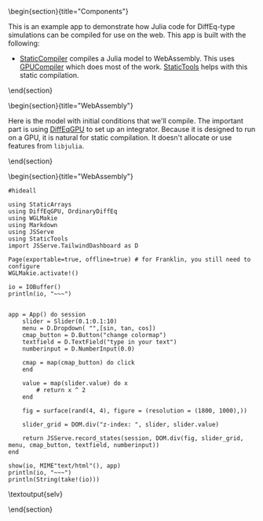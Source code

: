
\begin{section}{title="Components"}

This is an example app to demonstrate how Julia code for DiffEq-type simulations can be compiled for use on the web. This app is built with the following:

* [StaticCompiler](https://github.com/tshort/StaticCompiler.jl) compiles a Julia model to WebAssembly. This uses [GPUCompiler](https://github.com/JuliaGPU/GPUCompiler.jl) which does most of the work. [StaticTools](https://github.com/brenhinkeller/StaticTools.jl) helps with this static compilation.


\end{section}

\begin{section}{title="WebAssembly"}

Here is the model with initial conditions that we'll compile. The important part is using [DiffEqGPU](https://github.com/SciML/DiffEqGPU.jl) to set up an integrator. Because it is designed to run on a GPU, it is natural for static compilation. It doesn't allocate or use features from `libjulia`.

\end{section}

<!-- \begin{section}{title="Selva"}

\begin{showhtml}{}
```julia
#hideall
using StaticArrays
using DiffEqGPU, OrdinaryDiffEq
using WGLMakie
using Markdown
using JSServe
using StaticTools
import JSServe.TailwindDashboard as D

Page(exportable=true, offline=true) # for Franklin, you still need to configure
WGLMakie.activate!()
# Makie.inline!(true) # Make sure to inline plots into Documenter output!

# must be true to be found inside the DOM
is_widget(x) = true
# Updating the widget isn't dependant on any other state (only thing supported right now)
is_independant(x) = true
# The values a widget can iterate
function value_range end
# updating the widget with a certain value (usually an observable)
function update_value!(x, value) end

# forcing function
u(t) = 1

first_order_sys!(t,x;τ,u) = (u(t) - x) / τ

function first_order_sys!(X, params, t)
#function first_order_sys!(dX, X, params, t)

    # extract the parameters
    τ = params.τ

    # extract the state
    x = X[1]
    
    # x_dot = (u(t) - x) / τ
    x_dot = first_order_sys!(t,x;τ=τ,u=u)

    # dX[1] = x_dot
    # return nothing
    return SVector{1}([x_dot])
end

App() do session
    s = D.Slider("Time constant: ", 0.1:0.1:10.)

    # variables
    t = MallocVector{Float64}(undef,1000)
    y1 = MallocVector{Float64}(undef,1000)

    # diffeq solver
    # X0 = @SVector [0.0]
    X0 = SVector{1}([0.0])
    tspan = (0.0, 5.0)
    parameters = (;τ=0.2)
    
    prob2 = ODEProblem(first_order_sys!, X0, tspan, parameters)

    # plotting
    fig = Figure(resolution=(800,600))
    ax = Axis(fig[1, 1], 
        limits=(tspan[1], tspan[2], 0, 1.),
        title="First order response",
        titlefont=:regular,
        titlesize=30,
        xlabelsize=25,
        ylabelsize=25,
        xticklabelsize=25,
        yticklabelsize=25)

    x_vec = Observable{Vector{Float64}}([0.])
    y_vec = Observable{Vector{Float64}}([0.])

    lines!(ax, x_vec, y_vec)

    # interactions
    app = map(s.widget.value) do val
        p2 = (;τ=Float64(val) / 10.0)
        
        integ2 = DiffEqGPU.init(GPUTsit5(), prob2.f, false, X0, 0.0, 0.005, p2, nothing, CallbackSet(nothing), true, false)

        for i in Int32(1):Int32(1000)
            t[i] = integ2.t
            y1[i] = integ2.u[1]
            
          @inline DiffEqGPU.step!(integ2, integ2.t + integ2.dt, integ2.u)
          
        end
        
        x_vec[] =  t
        y_vec[] =  y1
    end
    
    widget_box = D.FlexRow(D.Card(D.FlexCol(s)), D.Card(fig))
    
    return JSServe.record_states(session,  DOM.div(widget_box))
end


```
\end{showhtml}
\end{section} -->

\begin{section}{title="WebAssembly"}

```julia:selv
#hideall

using StaticArrays
using DiffEqGPU, OrdinaryDiffEq
using WGLMakie
using Markdown
using JSServe
using StaticTools
import JSServe.TailwindDashboard as D

Page(exportable=true, offline=true) # for Franklin, you still need to configure
WGLMakie.activate!()

io = IOBuffer()
println(io, "~~~")


app = App() do session
    slider = Slider(0.1:0.1:10)
    menu = D.Dropdown( "",[sin, tan, cos])
    cmap_button = D.Button("change colormap")
    textfield = D.TextField("type in your text")
    numberinput = D.NumberInput(0.0)

    cmap = map(cmap_button) do click
    end

    value = map(slider.value) do x
        # return x ^ 2
    end

    fig = surface(rand(4, 4), figure = (resolution = (1800, 1000),))

    slider_grid = DOM.div("z-index: ", slider, slider.value)
    
    return JSServe.record_states(session, DOM.div(fig, slider_grid, menu, cmap_button, textfield, numberinput))
end

show(io, MIME"text/html"(), app)
println(io, "~~~")
println(String(take!(io)))

```

\textoutput{selv}

\end{section}
